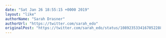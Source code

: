 ```yaml
---
date: "Sat Jan 26 18:55:15 +0000 2019"
layout: "like"
authorName: "Sarah Drasner"
authorUrl: "https://twitter.com/sarah_edo"
originalPost: "https://twitter.com/sarah_edo/status/1089235334167052288"
---
```

